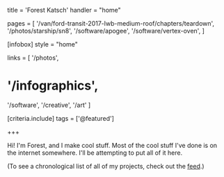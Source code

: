 title = 'Forest Katsch'
handler = "home"

pages = [
  '/van/ford-transit-2017-lwb-medium-roof/chapters/teardown',
  '/photos/starship/sn8',
  '/software/apogee',
  '/software/vertex-oven',
]

[infobox]
style = "home"

links = [
  '/photos',
#  '/infographics',
  '/software',
  '/creative',
  '/art'
]

[criteria.include]
tags = ['@featured']

+++

Hi! I'm Forest, and I make cool stuff.
Most of the cool stuff I've done is on the internet somewhere.
I'll be attempting to put all of it here.

(To see a chronological list of all of my projects, check out the [feed](/feed).)
